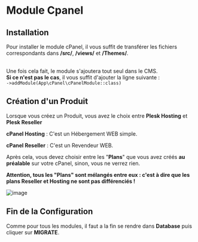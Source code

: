 # Module Cpanel

## Installation

Pour installer le module cPanel, il vous suffit de transférer les fichiers correspondants dans **/src/**, **/views/** et **/Themes/**.

<br>Une fois cela fait, le module s'ajoutera tout seul dans le CMS.
<br> **Si ce n'est pas le cas**, il vous suffit d'ajouter la ligne suivante : <br>```->addModule(App\cPanel\cPanelModule::class)```

## Création d'un Produit

Lorsque vous créez un Produit, vous avez le choix entre **Plesk Hosting** et **Plesk Reseller**

**cPanel Hosting** : C'est un Hébergement WEB simple.

**cPanel Reseller** : C'est un Revendeur WEB.

Après cela, vous devez choisir entre les "**Plans**" que vous avez créés **au préalable** sur votre cPanel, sinon, vous ne verrez rien.

**Attention, tous les "Plans" sont mélangés entre eux : c'est à dire que les plans Reseller et Hosting ne sont pas différenciés !**

![image](https://media.discordapp.net/attachments/585094063204728832/836003300784603176/unknown.png)

## Fin de la Configuration

Comme pour tous les modules, il faut a la fin se rendre dans **Database** puis cliquer sur **MIGRATE**.